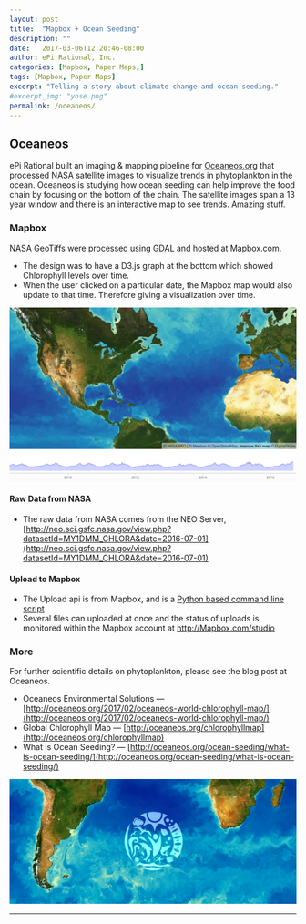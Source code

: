 ```yaml
---
layout: post
title:  "Mapbox + Ocean Seeding"
description: ""
date:   2017-03-06T12:20:46-08:00
author: ePi Rational, Inc.
categories: [Mapbox, Paper Maps,]
tags: [Mapbox, Paper Maps]
excerpt: "Telling a story about climate change and ocean seeding."
#excerpt_img: "yose.png"
permalink: /oceaneos/
---
```


## Oceaneos
ePi Rational built an imaging & mapping pipeline for [Oceaneos.org](http://Oceaneos.org) that processed NASA satellite images to visualize trends in phytoplankton in the ocean.  Oceaneos is studying how ocean seeding can help improve the food chain by focusing on the bottom of the chain.  The satellite images span a 13 year window and there is an interactive map to see trends.  Amazing stuff.  

### Mapbox
NASA GeoTiffs were processed using GDAL and hosted at Mapbox.com.
* The design was to have a D3.js graph at the bottom which showed Chlorophyll levels over time.  
* When the user clicked on a particular date, the Mapbox map would also update to that time.  Therefore giving a visualization over time.

![oceaneos-map-graph](/assets/img/oceaneos-map-graph.png)

#### Raw Data from NASA

* The raw data from NASA comes from the NEO Server, [http://neo.sci.gsfc.nasa.gov/view.php?datasetId=MY1DMM_CHLORA&date=2016-07-01](http://neo.sci.gsfc.nasa.gov/view.php?datasetId=MY1DMM_CHLORA&date=2016-07-01)

#### Upload to Mapbox

* The Upload api is from Mapbox, and is a [Python based command line script](https://github.com/mapbox/mapbox-cli-py)
* Several files can uploaded at once and the status of uploads is monitored within the Mapbox account at http://Mapbox.com/studio


### More
For further scientific details on phytoplankton, please see the blog post at Oceaneos.

* Oceaneos Environmental Solutions — [http://oceaneos.org/2017/02/oceaneos-world-chlorophyll-map/](http://oceaneos.org/2017/02/oceaneos-world-chlorophyll-map/)
* Global Chlorophyll Map — [http://oceaneos.org/chlorophyllmap](http://oceaneos.org/chlorophyllmap)
* What is Ocean Seeding? — [http://oceaneos.org/ocean-seeding/what-is-ocean-seeding/](http://oceaneos.org/ocean-seeding/what-is-ocean-seeding/)



[![Oceaneos](/assets/img/oceaneos.jpg)][1]

-----
[1]:      http://oceaneos.org/2017/02/oceaneos-world-chlorophyll-map/

[tsg]:  http://www.timestampgenerator.com
